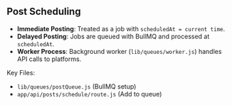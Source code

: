 ## Post Scheduling

- **Immediate Posting**: Treated as a job with `scheduledAt = current time`.
- **Delayed Posting**: Jobs are queued with BullMQ and processed at `scheduledAt`.
- **Worker Process**: Background worker (`lib/queues/worker.js`) handles API calls to platforms.

Key Files:

- `lib/queues/postQueue.js` (BullMQ setup)
- `app/api/posts/schedule/route.js` (Add to queue)
